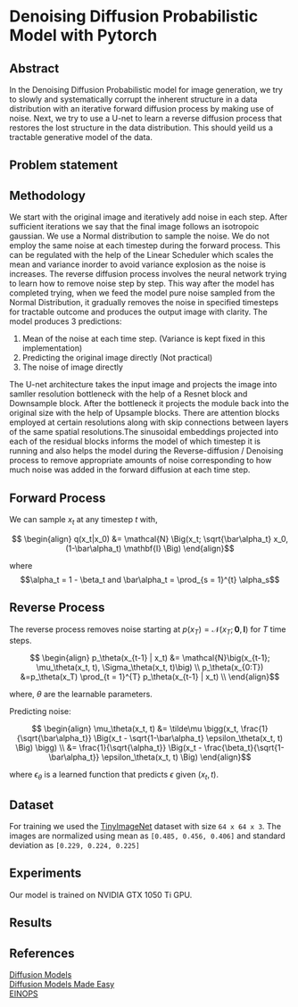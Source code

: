 # Denoising Diffusion Probabilistic Model with Pytorch

<!---
## Installation

```bash
$ git clone https://github.com/Samartha27/mini_ddmp.git
$ cd mini_ddmp
$ conda env create -f environment.yml
$ conda activate env
```
--->


## Abstract

In the Denoising Diffusion Probabilistic model for image generation, we try to slowly and systematically corrupt the inherent structure in a data distribution with an iterative forward diffusion process by making use of noise. Next, we try to use a U-net to learn a reverse diffusion process that restores the lost structure in the data distribution. This should yeild us a tractable generative model of the data.


## Problem statement




## Methodology

We start with the original image and iteratively add noise in each step. After sufficient iterations we say that the final image follows an isotropoic gaussian.  We use a Normal distribution to sample the noise. We do not employ the same noise at each timestep during the forward process. This can be regulated with the help of the Linear Scheduler which scales the mean and variance inorder to avoid variance explosion as the noise is increases.  The reverse diffusion process involves the neural network trying to learn how to remove noise step by step.  This way after the model has completed trying, when we feed the model pure noise sampled from the Normal Distribution, it gradually removes the noise in specified timesteps for tractable outcome and produces the output image with clarity. 
The model produces 3 predictions:

1. Mean of the noise at each time step. (Variance is kept fixed in this implementation)
2. Predicting the original image directly (Not practical)
3. The noise of image directly

The U-net architecture takes the input image and projects the image into samller resolution bottleneck with the help of a Resnet block and Downsample block. After the bottleneck it projects the module back into the original size with the help of Upsample blocks. There are attention blocks employed at certain resolutions along with skip connections between layers of the same spatial resolutions.The sinusoidal embeddings projected into each of the residual blocks informs the model of which timestep it is running and also helps the model during the Reverse-diffusion / Denoising process to remove appropriate amounts of noise corresponding to how much noise was added in the forward diffusion at each time step.

## Forward Process

We can sample $x_t$ at any timestep $t$ with,

$$
\begin{align}
q(x_t|x_0) &= \mathcal{N} \Big(x_t; \sqrt{\bar\alpha_t} x_0, (1-\bar\alpha_t) \mathbf{I} \Big)
\end{align}$$

where  $$\alpha_t = 1 - \beta_t and  \bar\alpha_t = \prod_{s = 1}^{t} \alpha_s$$

## Reverse Process
The reverse process removes noise starting at $p(x_T) = \mathcal{N}(x_T; \mathbf{0}, \mathbf{I})$
for $T$ time steps.

$$
\begin{align}
p_\theta(x_{t-1} | x_t) &= \mathcal{N}\big(x_{t-1};
\mu_\theta(x_t, t), \Sigma_\theta(x_t, t)\big) \\
p_\theta(x_{0:T}) &=p_\theta(x_T) \prod_{t = 1}^{T} p_\theta(x_{t-1} | x_t) \\
\end{align}$$

where, $\theta$ are the learnable parameters.



Predicting noise:

$$
\begin{align}
\mu_\theta(x_t, t) &= \tilde\mu \bigg(x_t,
  \frac{1}{\sqrt{\bar\alpha_t}} \Big(x_t -
   \sqrt{1-\bar\alpha_t} \epsilon_\theta(x_t, t) \Big) \bigg) \\
  &= \frac{1}{\sqrt{\alpha_t}} \Big(x_t -
  \frac{\beta_t}{\sqrt{1-\bar\alpha_t}} \epsilon_\theta(x_t, t) \Big)
\end{align}$$

where $\epsilon_\theta$ is a learned function that predicts $\epsilon$ given $(x_t, t)$.



















## Dataset

For training we used the [TinyImageNet](https://courses.cs.washington.edu/courses/cse599g1/19au/files/homework2.tar) dataset with size `64 x 64 x 3`.  The images are normalized using mean as ```[0.485, 0.456, 0.406]``` and standard deviation as ```[0.229, 0.224, 0.225]``` 



## Experiments
Our model is trained on NVIDIA GTX 1050 Ti GPU.




## Results





## References

[Diffusion Models](https://medium.com/@monadsblog/diffusion-models-4dbe58489a2f) <br />
[Diffusion Models Made Easy](https://towardsdatascience.com/diffusion-models-made-easy-8414298ce4da) <br />
[EINOPS](https://github.com/arogozhnikov/einops)




